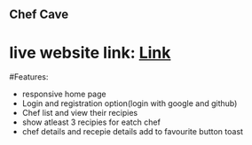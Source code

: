 ## Chef Cave
live website link: [Link](https://work-10-70bc2.web.app/)
===================

#Features:
- responsive home page
- Login and registration option(login with google and github)
- Chef list and view their recipies
- show atleast 3 recipies for eatch chef
- chef details and recepie details add to favourite button toast